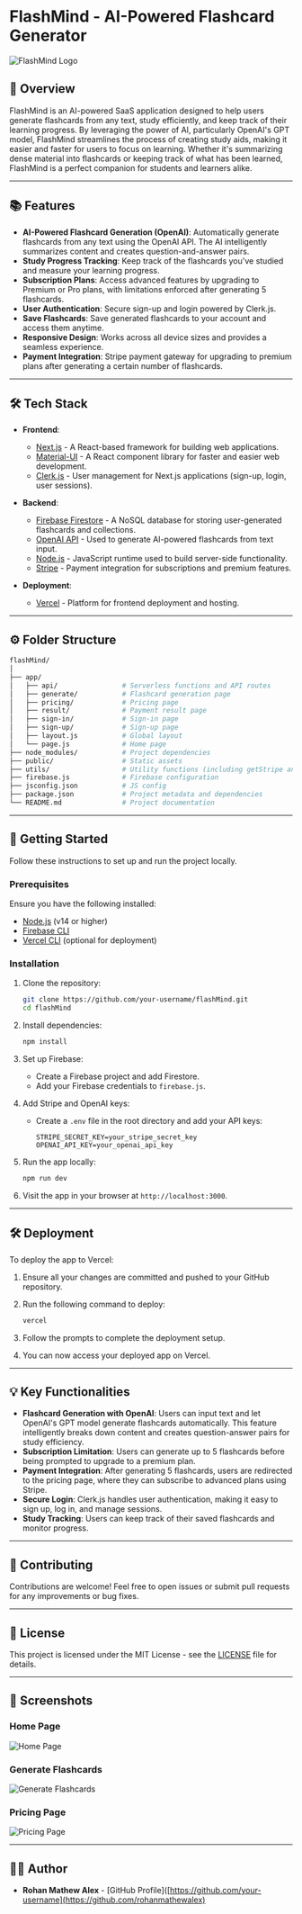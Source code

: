
# **FlashMind - AI-Powered Flashcard Generator**

![FlashMind Logo](public/logo.png)

## 🚀 **Overview**

FlashMind is an AI-powered SaaS application designed to help users generate flashcards from any text, study efficiently, and keep track of their learning progress. By leveraging the power of AI, particularly OpenAI's GPT model, FlashMind streamlines the process of creating study aids, making it easier and faster for users to focus on learning. Whether it's summarizing dense material into flashcards or keeping track of what has been learned, FlashMind is a perfect companion for students and learners alike.

---

## 📚 **Features**

- **AI-Powered Flashcard Generation (OpenAI)**: Automatically generate flashcards from any text using the OpenAI API. The AI intelligently summarizes content and creates question-and-answer pairs.
- **Study Progress Tracking**: Keep track of the flashcards you've studied and measure your learning progress.
- **Subscription Plans**: Access advanced features by upgrading to Premium or Pro plans, with limitations enforced after generating 5 flashcards.
- **User Authentication**: Secure sign-up and login powered by Clerk.js.
- **Save Flashcards**: Save generated flashcards to your account and access them anytime.
- **Responsive Design**: Works across all device sizes and provides a seamless experience.
- **Payment Integration**: Stripe payment gateway for upgrading to premium plans after generating a certain number of flashcards.
  
---

## 🛠️ **Tech Stack**

- **Frontend**: 
  - [Next.js](https://nextjs.org/) - A React-based framework for building web applications.
  - [Material-UI](https://mui.com/) - A React component library for faster and easier web development.
  - [Clerk.js](https://clerk.dev/) - User management for Next.js applications (sign-up, login, user sessions).

- **Backend**:
  - [Firebase Firestore](https://firebase.google.com/docs/firestore) - A NoSQL database for storing user-generated flashcards and collections.
  - [OpenAI API](https://openai.com/api/) - Used to generate AI-powered flashcards from text input.
  - [Node.js](https://nodejs.org/) - JavaScript runtime used to build server-side functionality.
  - [Stripe](https://stripe.com/) - Payment integration for subscriptions and premium features.

- **Deployment**:
  - [Vercel](https://vercel.com/) - Platform for frontend deployment and hosting.

---

## ⚙️ **Folder Structure**

```bash
flashMind/
│
├── app/
│   ├── api/                # Serverless functions and API routes
│   ├── generate/           # Flashcard generation page
│   ├── pricing/            # Pricing page
│   ├── result/             # Payment result page
│   ├── sign-in/            # Sign-in page
│   ├── sign-up/            # Sign-up page
│   ├── layout.js           # Global layout
│   └── page.js             # Home page
├── node_modules/           # Project dependencies
├── public/                 # Static assets
├── utils/                  # Utility functions (including getStripe and OpenAI utils)
├── firebase.js             # Firebase configuration
├── jsconfig.json           # JS config
├── package.json            # Project metadata and dependencies
└── README.md               # Project documentation
```

---

## 🔧 **Getting Started**

Follow these instructions to set up and run the project locally.

### **Prerequisites**

Ensure you have the following installed:
- [Node.js](https://nodejs.org/) (v14 or higher)
- [Firebase CLI](https://firebase.google.com/docs/cli)
- [Vercel CLI](https://vercel.com/docs/cli) (optional for deployment)

### **Installation**

1. Clone the repository:

   ```bash
   git clone https://github.com/your-username/flashMind.git
   cd flashMind
   ```

2. Install dependencies:

   ```bash
   npm install
   ```

3. Set up Firebase:

   - Create a Firebase project and add Firestore.
   - Add your Firebase credentials to `firebase.js`.

4. Add Stripe and OpenAI keys:

   - Create a `.env` file in the root directory and add your API keys:
     ```env
     STRIPE_SECRET_KEY=your_stripe_secret_key
     OPENAI_API_KEY=your_openai_api_key
     ```

5. Run the app locally:

   ```bash
   npm run dev
   ```

6. Visit the app in your browser at `http://localhost:3000`.

---

## 🛠️ **Deployment**

To deploy the app to Vercel:

1. Ensure all your changes are committed and pushed to your GitHub repository.
2. Run the following command to deploy:

   ```bash
   vercel
   ```

3. Follow the prompts to complete the deployment setup.

4. You can now access your deployed app on Vercel.

---

## 💡 **Key Functionalities**

- **Flashcard Generation with OpenAI**: Users can input text and let OpenAI's GPT model generate flashcards automatically. This feature intelligently breaks down content and creates question-answer pairs for study efficiency.
- **Subscription Limitation**: Users can generate up to 5 flashcards before being prompted to upgrade to a premium plan.
- **Payment Integration**: After generating 5 flashcards, users are redirected to the pricing page, where they can subscribe to advanced plans using Stripe.
- **Secure Login**: Clerk.js handles user authentication, making it easy to sign up, log in, and manage sessions.
- **Study Tracking**: Users can keep track of their saved flashcards and monitor progress.

---

## 🤝 **Contributing**

Contributions are welcome! Feel free to open issues or submit pull requests for any improvements or bug fixes.

---

## 📄 **License**

This project is licensed under the MIT License - see the [LICENSE](LICENSE) file for details.

---

## 🎨 **Screenshots**

### **Home Page**
![Home Page](public/screenshots/homepage.png)

### **Generate Flashcards**
![Generate Flashcards](public/screenshots/generate.png)

### **Pricing Page**
![Pricing Page](public/screenshots/pricing.png)

---

## 👨‍💻 **Author**

- **Rohan Mathew Alex** - [GitHub Profile]([https://github.com/your-username](https://github.com/rohanmathewalex)
